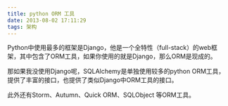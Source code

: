 ```yaml
---
title: python ORM 工具
date: 2013-08-02 17:11:29
tags: 架构
---
```


Python中使用最多的框架是Django，他是一个全特性（full-stack）的web框架，其中包含了ORM工具，如果你使用的就是Django，那么ORM是现成的。

那如果我没使用Django呢，SQLAlchemy是单独使用较多的python ORM工具，提供了丰富的接口，也提供了类似Django中ORM工具的接口。

此外还有Storm、Autumn、Quick ORM、SQLObject 等ORM工具。

